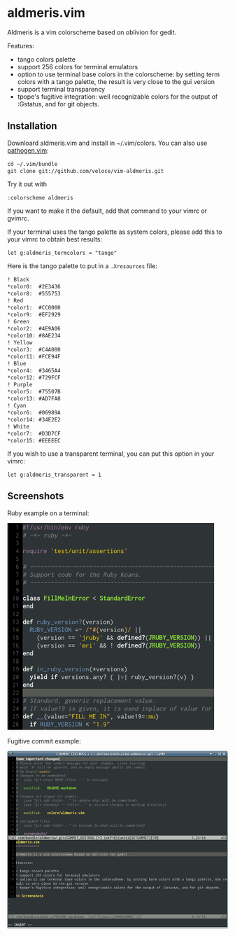 aldmeris.vim
============

Aldmeris is a vim colorscheme based on oblivion for gedit.

Features:

* tango colors palette
* support 256 colors for terminal emulators
* option to use terminal base colors in the colorscheme: by setting term colors
with a tango palette, the result is very close to the gui version
* support terminal transparency
* tpope's fugitive integration: well recognizable colors for the output of
:Gstatus, and for git objects.

## Installation

Downloard aldmeris.vim and install in ~/.vim/colors. You can also use
[pathogen.vim](https://github.com/tpope/vim-pathogen):

    cd ~/.vim/bundle
    git clone git://github.com/veloce/vim-aldmeris.git

Try it out with

    :colorscheme aldmeris

If you want to make it the default, add that command to your vimrc or gvimrc.

If your terminal uses the tango palette as system colors, please add this to
your vimrc to obtain best results:

    let g:aldmeris_termcolors = "tango"

Here is the tango palette to put in a `.Xresources` file:

    ! Black
    *color0:  #2E3436
    *color8:  #555753
    ! Red
    *color1:  #CC0000
    *color9:  #EF2929
    ! Green
    *color2:  #4E9A06
    *color10: #8AE234
    ! Yellow
    *color3:  #C4A000
    *color11: #FCE94F
    ! Blue
    *color4:  #3465A4
    *color12: #729FCF
    ! Purple
    *color5:  #75507B
    *color13: #AD7FA8
    ! Cyan
    *color6:  #06989A
    *color14: #34E2E2
    ! White
    *color7:  #D3D7CF
    *color15: #EEEEEC

If you wish to use a transparent terminal, you can put this option in your
vimrc:

    let g:aldmeris_transparent = 1

## Screenshots

Ruby example on a terminal:

![Ruby in terminal](./screenshots/aldmeris-small.png "Ruby in terminal")

Fugitive commit example:

![Fugitive commit](./screenshots/aldmeris-gstatus.png "Fugitive commit")

